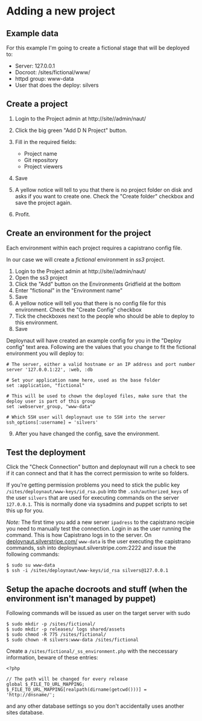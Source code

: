 # Adding a new project

## Example data

For this example I'm going to create a fictional stage that will be deployed to:

- Server: 127.0.0.1
- Docroot: /sites/fictional/www/
- httpd group: www-data
- User that does the deploy: silvers

## Create a project

 1) Login to the Project admin at http://site//admin/naut/
 2) Click the big green "Add D N Project" button.
 3) Fill in the required fields:

    * Project name
    * Git repository
    * Project viewers

 4) Save
 5) A yellow notice will tell to you that there is no project folder on disk and asks if you want to create one. Check
 the "Create folder" checkbox and save the project again.
 6) Profit.

## Create an environment for the project

Each environment within each project requires a capistrano config file.

In our case we will create a *fictional* environment in *ss3* project.

 1) Login to the Project admin at http://site//admin/naut/
 2) Open the ss3 project
 3) Click the "Add" button on the Environments Gridfield at the bottom
 4) Enter "fictional" in the "Environment name"
 5) Save
 6) A yellow notice will tell you that there is no config file for this environment. Check the "Create Config" checkbox
 7) Tick the checkboxes next to the people who should be able to deploy to this environment.
 8) Save

Deploynaut will have created an example config for you in the "Deploy config" text area. Following are the values that you change to fit the fictional environment you will deploy to:

	# The server, either a valid hostname or an IP address and port number
	server '127.0.0.1:22', :web, :db

	# Set your application name here, used as the base folder
	set :application, "fictional"

	# This will be used to chown the deployed files, make sure that the deploy user is part of this group
	set :webserver_group, "www-data"

	# Which SSH user will deploynaut use to SSH into the server
	ssh_options[:username] = 'silvers'

9) After you have changed the config, save the environment.

## Test the deployment

Click the "Check Connection" button and deploynaut will run a check to see if it can connect and that it has the correct permission to write so folders.

If you're getting permission problems you need to stick the public key `/sites/deploynaut/www-keys/id_rsa.pub` into the `.ssh/authorized_keys` of the user `silvers` that are used for executing commands on the server `127.0.0.1`. This is normally done via sysadmins and puppet scripts to set this up for you.

_Note:_ The first time you add a new server `ipadress` to the capistrano recipie you need to manually test the connection. Login in as the user running the command. This is how Capistrano logs in to the server. On [deploynaut.silverstripe.com/](http://deploynaut.silverstripe.com/) `www-data` is the user executing the capistrano commands, ssh into deploynaut.silverstripe.com:2222 and issue the following commands:

	$ sudo su www-data 
	$ ssh -i /sites/deploynaut/www-keys/id_rsa silvers@127.0.0.1

## Setup the apache docroots and stuff (when the environment isn't managed by puppet)

Following commands will be issued as user on the target server with sudo

	$ sudo mkdir -p /sites/fictional/
	$ sudo mkdir -p releases/ logs shared/assets
	$ sudo chmod -R 775 /sites/fictional/
	$ sudo chown -R silvers:www-data /sites/fictional

Create a `/sites/fictional/_ss_environment.php` with the neccessary information, beware of these entries:

	<?php

	// The path will be changed for every release
	global $_FILE_TO_URL_MAPPING;
	$_FILE_TO_URL_MAPPING[realpath(dirname(getcwd()))] = 'http://dnsname/';

and any other database settings so you don't accidentally uses another sites database.